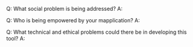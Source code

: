 Q: What social problem is being addressed?
A: 

Q: Who is being empowered by your mapplication?
A:

Q: What technical and ethical problems could there be in developing this tool?
A:
